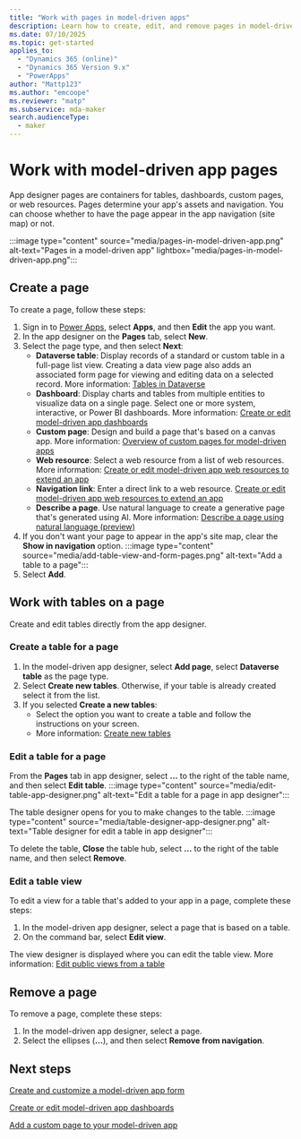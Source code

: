 ```yaml
---
title: "Work with pages in model-driven apps"
description: Learn how to create, edit, and remove pages in model-driven apps.
ms.date: 07/10/2025
ms.topic: get-started
applies_to: 
  - "Dynamics 365 (online)"
  - "Dynamics 365 Version 9.x"
  - "PowerApps"
author: "Mattp123"
ms.author: "emcoope"
ms.reviewer: "matp"
ms.subservice: mda-maker
search.audienceType: 
  - maker
---
```

# Work with model-driven app pages

App designer pages are containers for tables, dashboards, custom pages, or web resources. Pages determine your app's assets and navigation. You can choose whether to have the page appear in the app navigation (site map) or not.

:::image type="content" source="media/pages-in-model-driven-app.png" alt-text="Pages in a model-driven app" lightbox="media/pages-in-model-driven-app.png":::

## Create a page

To create a page, follow these steps:

1. Sign in to [Power Apps](https://make.powerapps.com/?utm_source=padocs&utm_medium=linkinadoc&utm_campaign=referralsfromdoc), select **Apps**, and then **Edit** the app you want.
1. In the app designer on the **Pages** tab, select **New**.
1. Select the page type, and then select **Next**:  
   - **Dataverse table**: Display records of a standard or custom table in a full-page list view. Creating a data view page also adds an associated form page for viewing and editing data on a selected record. More information: [Tables in Dataverse](../data-platform/entity-overview.md)
   - **Dashboard**: Display charts and tables from multiple entities to visualize data on a single page. Select one or more system, interactive, or Power BI dashboards. More information: [Create or edit model-driven app dashboards](create-edit-dashboards.md)
   - **Custom page**: Design and build a page that's based on a canvas app. More information: [Overview of custom pages for model-driven apps](model-app-page-overview.md)
   - **Web resource**: Select a web resource from a list of web resources. More information: [Create or edit model-driven app web resources to extend an app](create-edit-web-resources.md)
   - **Navigation link**: Enter a direct link to a web resource. [Create or edit model-driven app web resources to extend an app](create-edit-web-resources.md)
   - **Describe a page**. Use natural language to create a generative page that's generated using AI. More information: [Describe a page using natural language (preview)](generative-pages.md)
1. If you don't want your page to appear in the app's site map, clear the **Show in navigation** option.
  :::image type="content" source="media/add-table-view-and-form-pages.png" alt-text="Add a table to a page":::
1. Select **Add**.

## Work with tables on a page

Create and edit tables directly from the app designer.

### Create a table for a page

1. In the model-driven app designer, select **Add page**, select **Dataverse table** as the page type.
1. Select **Create new tables**. Otherwise, if your table is already created select it from the list.
1. If you selected **Create a new tables**: 
   - Select the option you want to create a table and follow the instructions on your screen.
   - More information: [Create new tables](../data-platform/create-edit-entities-portal.md#create-new-tables)

### Edit a table for a page

From the **Pages** tab in app designer, select **...** to the right of the table name, and then select **Edit table**.
:::image type="content" source="media/edit-table-app-designer.png" alt-text="Edit a table for a page in app designer":::

The table designer opens for you to make changes to the table.
:::image type="content" source="media/table-designer-app-designer.png" alt-text="Table designer for edit a table in app designer":::

To delete the table, **Close** the table hub, select **...** to the right of the table name, and then select **Remove**.

### Edit a table view

To edit a view for a table that's added to your app in a page, complete these steps:

1. In the model-driven app designer, select a page that is based on a table.
1. On the command bar, select **Edit view**.

The view designer is displayed where you can edit the table view. More information: [Edit public views from a table](create-or-edit-model-driven-app-view.md#edit-public-views-from-a-table)

## Remove a page

To remove a page, complete these steps:

1. In the model-driven app designer, select a page.
1. Select the ellipses (**...**), and then select **Remove from navigation**.

## Next steps

[Create and customize a model-driven app form](create-and-edit-a-model-driven-form.md)

[Create or edit model-driven app dashboards](create-edit-dashboards.md)

[Add a custom page to your model-driven app](add-page-to-model-app.md)
